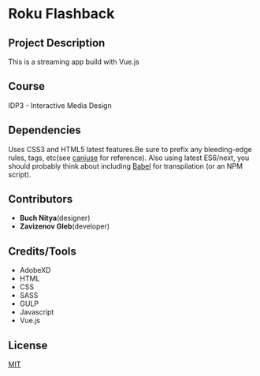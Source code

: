 # Roku Flashback

## Project Description

This is a streaming app build with Vue.js

## Course

IDP3 - Interactive Media Design

## Dependencies

Uses CSS3 and HTML5 latest features.Be sure to prefix any bleeding-edge rules, tags, etc(see [caniuse](https://caniuse.com) for reference).
Also using latest ES6/next, you should probably think about including [Babel](https://babeljs.io) for transpilation (or an NPM script).

## Contributors

- **Buch Nitya**(designer)
- **Zavizenov Gleb**(developer)

## Credits/Tools

* AdobeXD
* HTML
* CSS
* SASS
* GULP
* Javascript
* Vue.js

## License

[MIT](https://choosealicense.com/licenses/mit/)
